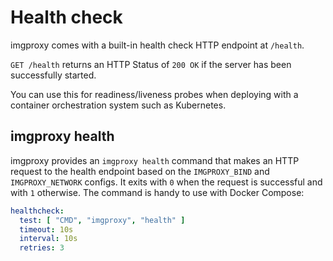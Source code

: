 # Health check

imgproxy comes with a built-in health check HTTP endpoint at `/health`.

`GET /health` returns an HTTP Status of `200 OK` if the server has been successfully started.

You can use this for readiness/liveness probes when deploying with a container orchestration system such as Kubernetes.

## imgproxy health

imgproxy provides an `imgproxy health` command that makes an HTTP request to the health endpoint based on the `IMGPROXY_BIND` and `IMGPROXY_NETWORK` configs. It exits with `0` when the request is successful and with `1` otherwise. The command is handy to use with Docker Compose:

```yaml
healthcheck:
  test: [ "CMD", "imgproxy", "health" ]
  timeout: 10s
  interval: 10s
  retries: 3
```
